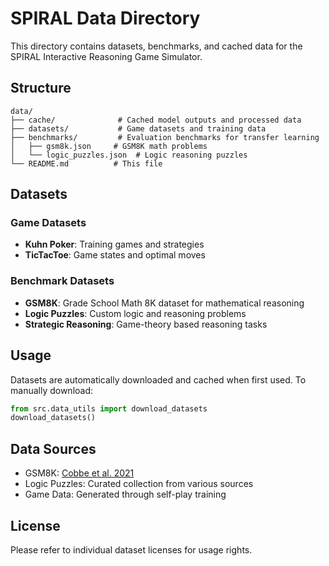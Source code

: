 # SPIRAL Data Directory

This directory contains datasets, benchmarks, and cached data for the SPIRAL Interactive Reasoning Game Simulator.

## Structure

```
data/
├── cache/              # Cached model outputs and processed data
├── datasets/           # Game datasets and training data
├── benchmarks/         # Evaluation benchmarks for transfer learning
│   ├── gsm8k.json     # GSM8K math problems
│   └── logic_puzzles.json  # Logic reasoning puzzles
└── README.md          # This file
```

## Datasets

### Game Datasets
- **Kuhn Poker**: Training games and strategies
- **TicTacToe**: Game states and optimal moves

### Benchmark Datasets
- **GSM8K**: Grade School Math 8K dataset for mathematical reasoning
- **Logic Puzzles**: Custom logic and reasoning problems
- **Strategic Reasoning**: Game-theory based reasoning tasks

## Usage

Datasets are automatically downloaded and cached when first used. To manually download:

```python
from src.data_utils import download_datasets
download_datasets()
```

## Data Sources

- GSM8K: [Cobbe et al. 2021](https://arxiv.org/abs/2110.14168)
- Logic Puzzles: Curated collection from various sources
- Game Data: Generated through self-play training

## License

Please refer to individual dataset licenses for usage rights. 